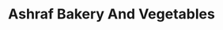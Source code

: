 ---
title: "Ashraf Bakery And Vegetables"
url: /vellangallur/ashraf-bakery-and-vegetables/
shop: Bäckerei
---